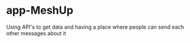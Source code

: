 # app-MeshUp
Using API's to get data and having a place where people can send each other messages about it
